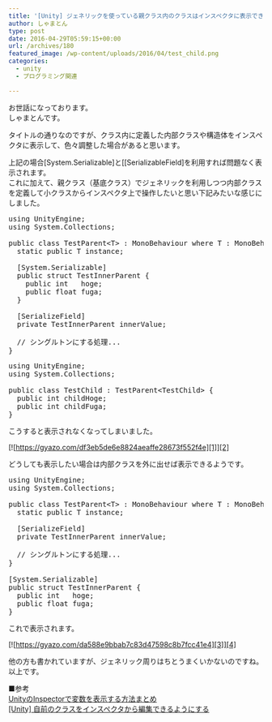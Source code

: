 ```yaml
---
title: '[Unity] ジェネリックを使っている親クラス内のクラスはインスペクタに表示できない'
author: しゃまとん
type: post
date: 2016-04-29T05:59:15+00:00
url: /archives/180
featured_image: /wp-content/uploads/2016/04/test_child.png
categories:
  - unity
  - プログラミング関連

---
```

お世話になっております。  
しゃまとんです。

タイトルの通りなのですが、クラス内に定義した内部クラスや構造体をインスペクタに表示して、色々調整した場合があると思います。

上記の場合[System.Serializable]と[[SerializableField]を利用すれば問題なく表示されます。  
これに加えて、親クラス（基底クラス）でジェネリックを利用しつつ内部クラスを定義して小クラスからインスペクタ上で操作したいと思い下記みたいな感じにしました。

<pre class="brush: csharp; gutter: true">using UnityEngine;
using System.Collections;

public class TestParent&lt;T&gt; : MonoBehaviour where T : MonoBehaviour {
  static public T instance;

  [System.Serializable]
  public struct TestInnerParent {
    public int   hoge;
    public float fuga;
  }

  [SerializeField]
  private TestInnerParent innerValue;

  // シングルトンにする処理...
}</pre>

<pre class="brush: csharp; gutter: true">using UnityEngine;
using System.Collections;

public class TestChild : TestParent&lt;TestChild&gt; {
  public int childHoge;
  public int childFuga;
}</pre>

こうすると表示されなくなってしまいました。

[![https://gyazo.com/df3eb5de6e8824aeaffe28673f552f4e][1]][2]

どうしても表示したい場合は内部クラスを外に出せば表示できるようです。

<pre class="brush: csharp; gutter: true">using UnityEngine;
using System.Collections;

public class TestParent&lt;T&gt; : MonoBehaviour where T : MonoBehaviour {
  static public T instance;

  [SerializeField]
  private TestInnerParent innerValue;

  // シングルトンにする処理...
}

[System.Serializable]
public struct TestInnerParent {
  public int   hoge;
  public float fuga;
}</pre>

これで表示されます。

[![https://gyazo.com/da588e9bbab7c83d47598c8b7fcc41e4][3]][4]

他の方も書かれていますが、ジェネリック周りはちとうまくいかないのですね。  
以上です。

■参考  
<a href="http://qiita.com/k_yanase/items/3bb59963a6f477f5a523" target="_blank">UnityのInspectorで変数を表示する方法まとめ</a>  
<a href="http://ftvoid.com/blog/post/732" target="_blank">[Unity] 自前のクラスをインスペクタから編集できるようにする<br /> </a>

 [1]: https://i.gyazo.com/df3eb5de6e8824aeaffe28673f552f4e.png
 [2]: https://gyazo.com/df3eb5de6e8824aeaffe28673f552f4e
 [3]: https://i.gyazo.com/da588e9bbab7c83d47598c8b7fcc41e4.png
 [4]: https://gyazo.com/da588e9bbab7c83d47598c8b7fcc41e4